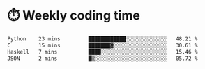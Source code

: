 
# :stopwatch: Weekly coding time
<!--START_SECTION:waka-->

```txt
Python    23 mins         ████████████░░░░░░░░░░░░░   48.21 %
C         15 mins         ███████▓░░░░░░░░░░░░░░░░░   30.61 %
Haskell   7 mins          ████░░░░░░░░░░░░░░░░░░░░░   15.46 %
JSON      2 mins          █▒░░░░░░░░░░░░░░░░░░░░░░░   05.72 %
```

<!--END_SECTION:waka-->


<!-- <p> <img src="https://github-readme-stats.vercel.app/api?username=cozgerest&show_icons=true&hide_border=false" />  </p> -->

